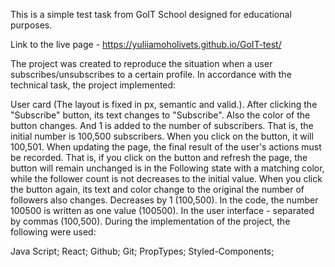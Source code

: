 This is a simple test task from GoIT School designed for educational purposes.

Link to the live page - https://yuliiamoholivets.github.io/GoIT-test/

The project was created to reproduce the situation when a user
subscribes/unsubscribes to a certain profile. In accordance with the technical
task, the project implemented:

User card (The layout is fixed in px, semantic and valid.). After clicking the
"Subscribe" button, its text changes to "Subscribe". Also the color of the
button changes. And 1 is added to the number of subscribers. That is, the
initial number is 100,500 subscribers. When you click on the button, it will
100,501. When updating the page, the final result of the user's actions must be
recorded. That is, if you click on the button and refresh the page, the button
will remain unchanged is in the Following state with a matching color, while the
follower count is not decreases to the initial value. When you click the button
again, its text and color change to the original the number of followers also
changes. Decreases by 1 (100,500). In the code, the number 100500 is written as
one value (100500). In the user interface - separated by commas (100,500).
During the implementation of the project, the following were used:

Java Script; React; Github; Git; PropTypes; Styled-Components;
